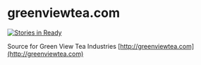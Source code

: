 greenviewtea.com
================

[![Stories in Ready](https://badge.waffle.io/greenviewtea/greenviewtea.github.io.png?label=ready&title=Ready)](http://waffle.io/greenviewtea/greenviewtea.github.io)

Source for Green View Tea Industries [http://greenviewtea.com](http://greenviewtea.com)
